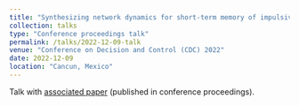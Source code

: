 ```yaml
---
title: "Synthesizing network dynamics for short-term memory of impulsive inputs"
collection: talks
type: "Conference proceedings talk"
permalink: /talks/2022-12-09-talk
venue: "Conference on Decision and Control (CDC) 2022"
date: 2022-12-09
location: "Cancun, Mexico"
---
```


Talk with [associated paper](https://ieeexplore.ieee.org/document/9993238) (published in conference proceedings). 
